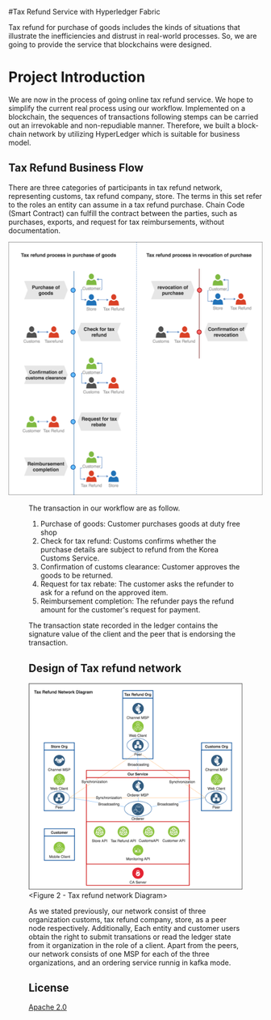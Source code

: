 #Tax Refund Service with Hyperledger Fabric

Tax refund for purchase of goods includes the kinds of situations that illustrate the inefficiencies and distrust in real-world processes. So, we are going to provide the service that blockchains were designed.

Project Introduction
=======

We are now in the process of going online tax refund service. We hope to simplify the current real process using our workflow. Implemented on a blockchain, the sequences of transactions following stemps can be carried out an irrevokable and non-repudiable manner. Therefore, we built a block-chain network by utilizing HyperLedger which is suitable for business model.

Tax Refund Business Flow
--------

There are three categories of participants in tax refund network, representing customs, tax refund company, store. The terms in this set refer to the roles an entity can assume in a tax refund purchase. Chain Code (Smart Contract) can fulfill the contract between the parties, such as purchases, exports, and request for tax reimbursements, without documentation. 

![](images/tax_refund_flow.png)

<Figure 1 - Tax refund process>

The transaction in our workflow are as follow.

1. Purchase of goods: Customer purchases goods at duty free shop		 
2. Check for tax refund: Customs confirms whether the purchase details are subject to refund from the Korea Customs Service. 
3. Confirmation of customs clearance: Customer approves the goods to be returned. 
4. Request for tax rebate: The customer asks the refunder to ask for a refund on the approved item. 
5. Reimbursement completion: The refunder pays the refund amount for the customer's request for payment. 

The transaction state recorded in the ledger contains the signature value of the client and the peer that is endorsing the transaction.


Design of Tax refund network
--------

![](./images/whole_process.png)
    <Figure 2 - Tax refund network Diagram>
    
 As we stated previously, our network consist of three organization customs, tax refund company, store, as a peer node respectively. Additionally, Each entity and customer users obtain the right to submit transations or read the ledger state from it organization in the role of a client. Apart from the peers, our network consists of one MSP for each of the three organizations, and an ordering service runnig in kafka mode. 

License
--------

[Apache 2.0](https://github.com/path)